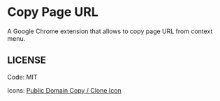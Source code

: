 # Copy Page URL

A Google Chrome extension that allows to copy page URL from context menu.

## LICENSE

Code: MIT

Icons: [Public Domain Copy / Clone Icon](http://openclipart.org/detail/169987/copy--clone-icon-by-ben)